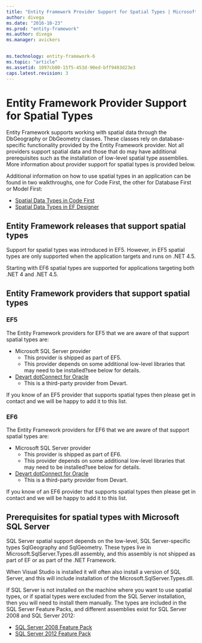 ```yaml
---
title: "Entity Framework Provider Support for Spatial Types | Microsoft Docs"
author: divega
ms.date: "2016-10-23"
ms.prod: "entity-framework"
ms.author: divega
ms.manager: avickers
 

ms.technology: entity-framework-6
ms.topic: "article"
ms.assetid: 1097cb00-15f5-453d-90ed-bff9403d23e3
caps.latest.revision: 3
---
```

# Entity Framework Provider Support for Spatial Types
Entity Framework supports working with spatial data through the DbGeography or DbGeometry classes. These classes rely on database-specific functionality provided by the Entity Framework provider. Not all providers support spatial data and those that do may have additional prerequisites such as the installation of low-level spatial type assemblies. More information about provider support for spatial types is provided below.  
  
Additional information on how to use spatial types in an application can be found in two walkthroughs, one for Code First, the other for Database First or Model First:  
  
- [Spatial Data Types in Code First](../ef6/entity-framework-spatial-code-first-ef5-onwards.md)  
- [Spatial Data Types in EF Designer](../ef6/entity-framework-spatial-ef-designer-ef5-onwards.md)  
  
## Entity Framework releases that support spatial types  
  
Support for spatial types was introduced in EF5. However, in EF5 spatial types are only supported when the application targets and runs on .NET 4.5.  
  
Starting with EF6 spatial types are supported for applications targeting both .NET 4 and .NET 4.5.  
  
## Entity Framework providers that support spatial types  
  
### EF5  
  
The Entity Framework providers for EF5 that we are aware of that support spatial types are:  
  
- Microsoft SQL Server provider  
    - This provider is shipped as part of EF5.  
    - This provider depends on some additional low-level libraries that may need to be installed?see below for details.  
- [Devart dotConnect for Oracle](http://www.devart.com/dotconnect/oracle/)  
    - This is a third-party provider from Devart.  
  
If you know of an EF5 provider that supports spatial types then please get in contact and we will be happy to add it to this list.  
  
### EF6  
  
The Entity Framework providers for EF6 that we are aware of that support spatial types are:  
  
- Microsoft SQL Server provider  
    - This provider is shipped as part of EF6.  
    - This provider depends on some additional low-level libraries that may need to be installed?see below for details.  
- [Devart dotConnect for Oracle](http://www.devart.com/dotconnect/oracle/)  
    - This is a third-party provider from Devart.  
  
If you know of an EF6 provider that supports spatial types then please get in contact and we will be happy to add it to this list.  
  
## Prerequisites for spatial types with Microsoft SQL Server  
  
SQL Server spatial support depends on the low-level, SQL Server-specific types SqlGeography and SqlGeometry. These types live in Microsoft.SqlServer.Types.dll assembly, and this assembly is not shipped as part of EF or as part of the .NET Framework.  
  
When Visual Studio is installed it will often also install a version of SQL Server, and this will include installation of the Microsoft.SqlServer.Types.dll.  
  
If SQL Server is not installed on the machine where you want to use spatial types, or if spatial types were excluded from the SQL Server installation, then you will need to install them manually. The types are included in the SQL Server Feature Packs, and different assemblies exist for SQL Server 2008 and SQL Server 2012:  
  
- [SQL Server 2008 Feature Pack](https://www.microsoft.com/en-gb/download/details.aspx?id=30440)  
- [SQL Server 2012 Feature Pack](https://www.microsoft.com/en-us/download/details.aspx?id=29065)  
  